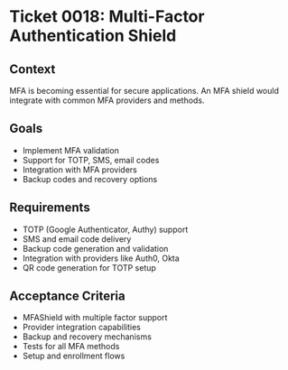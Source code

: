 # Ticket 0018: Multi-Factor Authentication Shield

## Context
MFA is becoming essential for secure applications. An MFA shield would integrate with common MFA providers and methods.

## Goals
- Implement MFA validation
- Support for TOTP, SMS, email codes
- Integration with MFA providers
- Backup codes and recovery options

## Requirements
- TOTP (Google Authenticator, Authy) support
- SMS and email code delivery
- Backup code generation and validation
- Integration with providers like Auth0, Okta
- QR code generation for TOTP setup

## Acceptance Criteria
- MFAShield with multiple factor support
- Provider integration capabilities
- Backup and recovery mechanisms
- Tests for all MFA methods
- Setup and enrollment flows